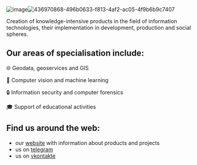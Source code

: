 ![image](https://github.com/user-attachments/assets/7cdf6824-42c1-485d-a244-e42d72c9cba0)![436970868-496b0633-f813-4af2-ac05-4f9b6b9c7407](https://github.com/user-attachments/assets/835c6d89-e8b2-4231-8df4-0849faf6c074)

Creation of knowledge-intensive products in the field of information technologies, their implementation in development, production and social spheres.

Our areas of specialisation include:
--- 
🌐 Geodata, geoservices and GIS

📸 Computer vision and machine learning 

🔒 Information security and computer forensics 

🎓 Support of educational activities 


Find us around the web:
--- 
- our [website](https://www.geosamara.ru/) with information about products and projects 
- us on [telegram](https://t.me/geosamara)
- us on [vkontakte](https://vk.com/geosamara_vk)
